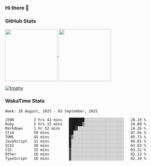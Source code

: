 ### Hi there 👋

### GitHub Stats

<a href="https://github.com/anuraghazra/github-readme-stats">
  <img align="center" height="170px" src="https://github-readme-stats.vercel.app/api/top-langs/?username=tksfjt1024&layout=compact&count_private=true&show_icons=true&show_icons=true&theme=graywhite" />
</a>
<a href="https://github.com/anuraghazra/github-readme-stats">
  <img align="center" height="170px" src="https://github-readme-stats.vercel.app/api?username=tksfjt1024&count_private=true&show_icons=true&show_icons=true&theme=graywhite" />
</a>

[![trophy](https://github-profile-trophy.vercel.app/?username=tksfjt1024)](https://github.com/ryo-ma/github-profile-trophy)

### WakaTime Stats

<!--START_SECTION:waka-->
```text
Week: 28 August, 2025 - 03 September, 2025

JSON         3 hrs 42 mins   ███████░░░░░░░░░░░░░░░░░░   28.19 % 
Ruby         3 hrs 15 mins   ██████▒░░░░░░░░░░░░░░░░░░   24.80 % 
Markdown     1 hr 52 mins    ███▓░░░░░░░░░░░░░░░░░░░░░   14.26 % 
Slim         59 mins         ██░░░░░░░░░░░░░░░░░░░░░░░   07.56 % 
TOML         45 mins         █▒░░░░░░░░░░░░░░░░░░░░░░░   05.73 % 
JavaScript   31 mins         █░░░░░░░░░░░░░░░░░░░░░░░░   04.01 % 
SCSS         30 mins         █░░░░░░░░░░░░░░░░░░░░░░░░   03.83 % 
CSS          25 mins         ▓░░░░░░░░░░░░░░░░░░░░░░░░   03.22 % 
Other        16 mins         ▓░░░░░░░░░░░░░░░░░░░░░░░░   02.13 % 
TypeScript   16 mins         ▓░░░░░░░░░░░░░░░░░░░░░░░░   02.10 % 
```
<!--END_SECTION:waka-->
